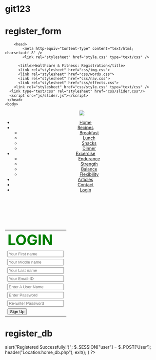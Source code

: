 # git123
<!DOCTYPE html>
# register_form
<html>
    
		<head>
			<meta http-equiv="Content-Type" content="text/html; charset=utf-8" />
			<link rel="stylesheet" href="style.css" type="text/css" />
		  
		  <title>Healthcare & Fitness: Registration</title>
		  <link rel="stylesheet" href="css/img.css">
		  <link rel="stylesheet" href="css/words.css">
		  <link rel="stylesheet" href="css/nav.css">
		  <link rel="stylesheet" href="css/effects.css">
        <link rel="stylesheet" href="css/style.css" type="text/css" />
      <link type="text/css" rel="stylesheet" href="css/slider.css"/>
      <script src="js/slider.js"></script>
	 </head>
	<body>
		
  <header>
  	<div class="p"><a href="index.php"><img src="images/health_logo.jpg"></a></div>
    <div class="nav">
      <div id="rectangle" class="head">
      <ul>
        <li class="home"><a href="index.php">Home</a></li>
        <li class="tutorials sub"><a href="recipe.php">Recipes</a>
          <ul>
            <li><a href="breakfast.php">Breakfast</a></li>
            <li><a href="lunch.php">Lunch</a></li>
            <li><a href="snacks.php">Snacks</a></li>
            <li><a href="dinner.php">Dinner</a></li>
          </ul>
        </li>
        <li class="tutorials sub"><a href="exercise.php">Excercise</a>
          <ul>
            <li><a href="Endurance.php">Endurance</a></li>
            <li><a href="strength.php">Strength</a></li>
            <li><a href="balance.php">Balance</a></li>
		      	<li><a href="flexibility.php">Flexibility</a></li>
          </ul>
        </li>
        <li class="articles"><a href="articles.php">Articles</a></li>
        <li class="contact"><a href="contactus.php">Contact</a></li>
        <li class="login"><a href="home_db.php">Login</a></li>
        </div>
      </ul>
    </div>
  </header>




<script type="text/javascript">
function validatePassword(){
	var x = document.forms["register-form"]["Pass"].value;
	var y = document.forms["register-form"]["CPass"].value;
	if(x != y){
		alert("Passwords not match")
		return false;
	}
}
</script></head>

<body>
<center>
<div id="register-form">
  <br><br><br>
<form name = "register-form" method = "post" action = "register_db.php" onsubmit="return validatePassword()">

<table align="center" width="45%" border="0">
<tr>
<td><font size="24" color="#007D00"><b>LOGIN</b></font>
</tr>
<tr>
<td><input type="text" name="FName" placeholder="Your First name" required /></td>
</tr>
<tr>
<td><input type="text" name="MName" placeholder="Your Middle name" required /></td>
</tr>
<tr>
<td><input type="text" name="LName" placeholder="Your Last name" required /></td>
</tr>
<tr>
<td><input type="text" name="email" placeholder="Your Email-ID" required /></td>
</tr>
<tr>
<td><input type="text" name="User" placeholder="Enter A User Name" required /></td>
</tr>
<tr>
<td><input type="password" name="Pass" placeholder="Enter Password" required /></td>
</tr>
<tr>
<td><input type="password" name="CPass" placeholder="Re-Enter Password" required /></td>
</tr>
<tr>
<td><button type="submit" name="btn-login">Sign Up</button></td>
</tr>

</table></form>
</div>
</center>


</body>
</html>

# register_db
<?php
	session_start();
	$first_name = $_POST['FName'];
	$middle_name = $_POST['MName'];
	$last_name = $_POST['LName'];
	$email_id = $_POST['email'];
	$username = $_POST['User'];
	$password = $_POST['Pass'];
	
	$host= 'localhost';
    $dbname = 'login_system2';
    $user = 'root'; 
    $pass = '';
	
	$result = mysqli_connect($host, $user, $pass);
	if(!$result){
		echo "Connection Problem!";
	}
	$db_check = mysqli_select_db($result , $dbname);
	if(!$db_check){
		shell_exec('create.sql');
		mysqli_select_db($result , $dbname);
	}
	
	$query = "INSERT INTO user (username , password , firstname , middlename , lastname , email) VALUES ('$username' , '$password' , '$first_name' , '$middle_name' , '$last_name' , '$email_id')";
	$res = mysqli_query($result , $query);
	if($res){
		echo "<script type='text/javascript'>alert('Registered Successfully!')</script>";
		$_SESSION["user"] = $_POST['User'];
		header("Location:home_db.php");
		exit();
	}
?>
